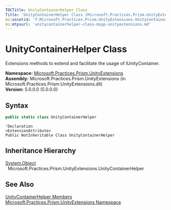 ```yaml
---
TOCTitle: UnityContainerHelper Class
Title: 'UnityContainerHelper Class (Microsoft.Practices.Prism.UnityExtensions)'
ms:assetid: 'T:Microsoft.Practices.Prism.UnityExtensions.UnityContainerHelper'
ms:mtpsurl: 'unitycontainerhelper-class-mspp-unityextensions.md'
---
```


# UnityContainerHelper Class

Extensions methods to extend and facilitate the usage of IUnityContainer.

**Namespace:** [Microsoft.Practices.Prism.UnityExtensions](/patterns-practices/reference/mspp-unityextensions-namespace)
**Assembly:** Microsoft.Practices.Prism.UnityExtensions (in Microsoft.Practices.Prism.UnityExtensions.dll)  
**Version:** 5.0.0.0 (5.0.0.0)

## Syntax

```C#
public static class UnityContainerHelper
```

```VB
'Declaration
<ExtensionAttribute> 
Public NotInheritable Class UnityContainerHelper
```

## Inheritance Hierarchy

[System.Object](http://msdn.microsoft.com/en-us/library/e5kfa45b)  
  Microsoft.Practices.Prism.UnityExtensions.UnityContainerHelper

## See Also

[UnityContainerHelper Members](/patterns-practices/reference/unitycontainerhelper-members-mspp-unityextensions)  
[Microsoft.Practices.Prism.UnityExtensions Namespace](/patterns-practices/reference/mspp-unityextensions-namespace)  
